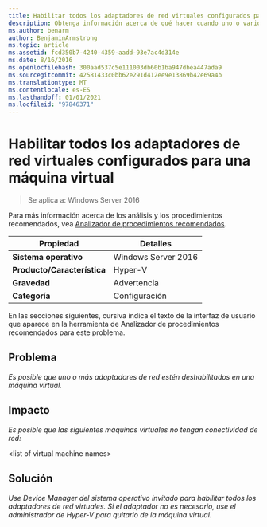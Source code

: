 ```yaml
---
title: Habilitar todos los adaptadores de red virtuales configurados para una máquina virtual
description: Obtenga información acerca de qué hacer cuando uno o varios adaptadores de red se pueden deshabilitar en una máquina virtual.
ms.author: benarm
author: BenjaminArmstrong
ms.topic: article
ms.assetid: fcd350b7-4240-4359-aadd-93e7ac4d314e
ms.date: 8/16/2016
ms.openlocfilehash: 300aad537c5e111003db60b1ba947dbea447ada9
ms.sourcegitcommit: 42581433c0bb62e291d412ee9e13869b42e69a4b
ms.translationtype: MT
ms.contentlocale: es-ES
ms.lasthandoff: 01/01/2021
ms.locfileid: "97846371"
---
```

# <a name="enable-all-virtual-network-adapters-configured-for-a-virtual-machine"></a>Habilitar todos los adaptadores de red virtuales configurados para una máquina virtual

>Se aplica a: Windows Server 2016

Para más información acerca de los análisis y los procedimientos recomendados, vea [Analizador de procedimientos recomendados](https://go.microsoft.com/fwlink/?LinkId=122786).

|Propiedad|Detalles|
|-|-|
|**Sistema operativo**|Windows Server 2016|
|**Producto/Característica**|Hyper-V|
|**Gravedad**|Advertencia|
|**Categoría**|Configuración|

En las secciones siguientes, cursiva indica el texto de la interfaz de usuario que aparece en la herramienta de Analizador de procedimientos recomendados para este problema.

## <a name="issue"></a>Problema

*Es posible que uno o más adaptadores de red estén deshabilitados en una máquina virtual.*

## <a name="impact"></a>Impacto

*Es posible que las siguientes máquinas virtuales no tengan conectividad de red:*

\<list of virtual machine names>

## <a name="resolution"></a>Solución

*Use Device Manager del sistema operativo invitado para habilitar todos los adaptadores de red virtuales. Si el adaptador no es necesario, use el administrador de Hyper-V para quitarlo de la máquina virtual.*



